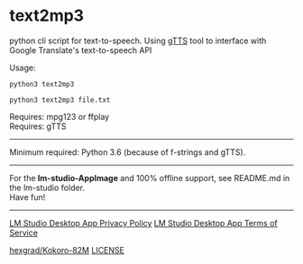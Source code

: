 # text2mp3
python cli script for text-to-speech. Using [gTTS](https://github.com/pndurette/gTTS)  tool to interface with Google Translate's text-to-speech API  

Usage:
```
python3 text2mp3
```
```
python3 text2mp3 file.txt
```

Requires: mpg123 or ffplay
<br>
Requires: gTTS

---
Minimum required: Python 3.6 (because of f-strings and gTTS).

---

For the **lm-studio-AppImage** and 100% offline support, see README.md in the lm-studio folder.<br>
Have fun!

---

[LM Studio Desktop App Privacy Policy](https://lmstudio.ai/app-privacy)  [LM Studio Desktop App Terms of Service](https://lmstudio.ai/app-terms)

[hexgrad/Kokoro-82M](https://huggingface.co/hexgrad/Kokoro-82M) [LICENSE](https://huggingface.co/datasets/choosealicense/licenses/blob/main/markdown/apache-2.0.md)
